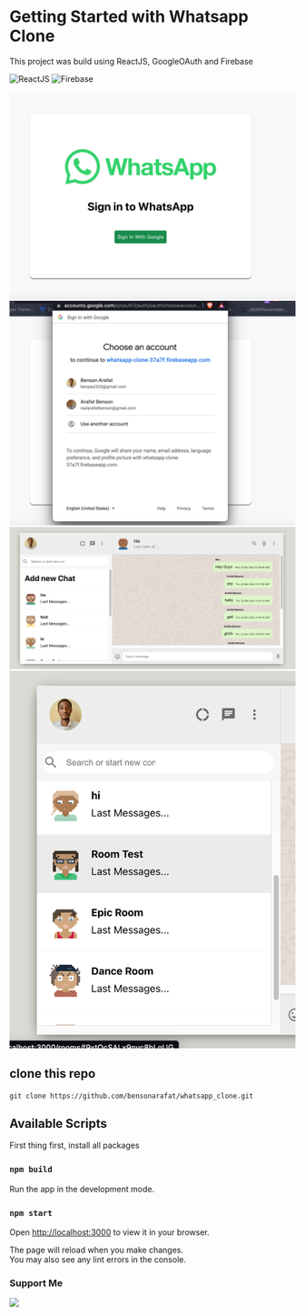 # Getting Started with Whatsapp Clone

This project was build using ReactJS, GoogleOAuth and Firebase
<p>
<img src="https://upload.wikimedia.org/wikipedia/commons/thumb/a/a7/React-icon.svg/240px-React-icon.svg.png" width="90"  title="ReactJS"/>

<img src="https://www.gstatic.com/devrel-devsite/prod/vdbc400b97a86c8815ab6ee057e8dc91626aee8cf89b10f7d89037e5a33539f53/firebase/images/lockup.svg" width="150"  title="Firebase"/>
</p>

![ScreenShot](/screenshots/1.png)
![ScreenShot](/screenshots/2.png)
![ScreenShot](/screenshots/3.png)
![ScreenShot](/screenshots/4.png)

## clone this repo

```
git clone https://github.com/bensonarafat/whatsapp_clone.git
```

## Available Scripts

First thing first, install all packages 
### `npm build` 

Run the app in the development mode.
### `npm start`

Open [http://localhost:3000](http://localhost:3000) to view it in your browser.

The page will reload when you make changes.\
You may also see any lint errors in the console.

### Support Me

<a href="https://www.buymeacoffee.com/bensonarafat"><img src="https://cdn.buymeacoffee.com/buttons/v2/default-yellow.png" width="200" /></a>
